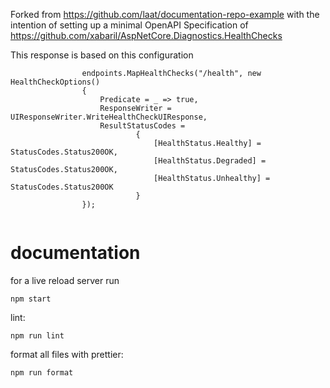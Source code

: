 Forked from https://github.com/laat/documentation-repo-example with the intention of
setting up a minimal OpenAPI Specification of
https://github.com/xabaril/AspNetCore.Diagnostics.HealthChecks

This response is based on this configuration

```
                endpoints.MapHealthChecks("/health", new HealthCheckOptions()
                {
                    Predicate = _ => true,
                    ResponseWriter = UIResponseWriter.WriteHealthCheckUIResponse,
                    ResultStatusCodes =
                            {
                                [HealthStatus.Healthy] = StatusCodes.Status200OK,
                                [HealthStatus.Degraded] = StatusCodes.Status200OK,
                                [HealthStatus.Unhealthy] = StatusCodes.Status200OK
                            }
                });


```

# documentation

for a live reload server run

```
npm start
```

lint:

```
npm run lint
```

format all files with prettier:

```
npm run format
```
